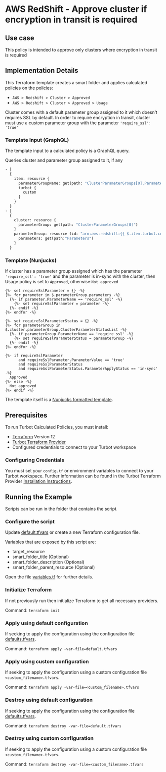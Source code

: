 # AWS RedShift - Approve cluster if encryption in transit is required

## Use case

This policy is intended to approve only clusters where encryption in transit is required

## Implementation Details

This Terraform template creates a smart folder and applies calculated policies on the policies:

- `AWS > Redshift > Cluster > Approved`
- `AWS > Redshift > Cluster > Approved > Usage`

Cluster comes with a default parameter group assigned to it which doesn't requires SSL by default.
In order to require encryption in transit, cluster must use a custom parameter group with the
parameter `'require_ssl': 'true'`

### Template Input (GraphQL)

The template input to a calculated policy is a GraphQL query.

Queries cluster and parameter group assigned to it, if any

```graphql
- |
  {
    item: resource {
      parameterGroupName: get(path: "ClusterParameterGroups[0].ParameterGroupName")
      turbot {
        custom
      }
    }
  }
- |
  {
    cluster: resource {
      parameterGroup: get(path: "ClusterParameterGroups[0]")
    }
    parameterGroup: resource (id: "arn:aws:redshift:{{ $.item.turbot.custom.aws.regionName }}:{{ $.item.turbot.custom.aws.accountId }}:parametergroup:{{ $.item.parameterGroupName }}") {
      parameters: get(path:"Parameters")
    }
  }
```

### Template (Nunjucks)

If cluster has a parameter group assigned which has the parameter `'require_ssl': 'true'`
and the parameter is in-sync with the cluster, then Usage policy is set to `Approved`, otherwise `Not approved`

```nunjucks
{%- set requireSslParameter = {} -%}
{%- for parameter in $.parameterGroup.parameters -%}
  {%- if parameter.ParameterName == 'require_ssl' -%}
    {%- set requireSslParameter = parameter -%}
  {%- endif -%}
{%- endfor -%}

{%- set requireSslParameterStatus = {} -%}
{%- for parameterGroup in $.cluster.parameterGroup.ClusterParameterStatusList -%}
  {%- if parameterGroup.ParameterName == 'require_ssl' -%}
    {%- set requireSslParameterStatus = parameterGroup -%}
  {%- endif -%}
{%- endfor -%}

{%- if requireSslParameter
      and requireSslParameter.ParameterValue == 'true'
      and requireSslParameterStatus
      and requireSslParameterStatus.ParameterApplyStatus == 'in-sync' -%}
  Approved
{%- else -%}
  Not approved
{%- endif -%}
```

The template itself is a [Nunjucks formatted template](https://mozilla.github.io/nunjucks/templating.html).

## Prerequisites

To run Turbot Calculated Policies, you must install:

- [Terraform](https://www.terraform.io) Version 12
- [Turbot Terraform Provider](https://turbot.com/v5/docs/reference/terraform/provider)
- Configured credentials to connect to your Turbot workspace

### Configuring Credentials

You must set your `config.tf` or environment variables to connect to your Turbot workspace.
Further information can be found in the Turbot Terraform Provider [Installation Instructions](https://turbot.com/v5/docs/reference/terraform/provider).

## Running the Example

Scripts can be run in the folder that contains the script.

### Configure the script

Update [default.tfvars](default.tfvars) or create a new Terraform configuration file.

Variables that are exposed by this script are:

- target_resource
- smart_folder_title (Optional)
- smart_folder_description (Optional)
- smart_folder_parent_resource (Optional)

Open the file [variables.tf](variables.tf) for further details.

### Initialize Terraform

If not previously run then initialize Terraform to get all necessary providers.

Command: `terraform init`

### Apply using default configuration

If seeking to apply the configuration using the configuration file [defaults.tfvars](defaults.tfvars).

Command: `terraform apply -var-file=default.tfvars`

### Apply using custom configuration

If seeking to apply the configuration using a custom configuration file `<custom_filename>.tfvars`.

Command: `terraform apply -var-file=<custom_filename>.tfvars`

### Destroy using default configuration

If seeking to apply the configuration using the configuration file [defaults.tfvars](defaults.tfvars).

Command: `terraform destroy -var-file=default.tfvars`

### Destroy using custom configuration

If seeking to apply the configuration using a custom configuration file `<custom_filename>.tfvars`.

Command: `terraform destroy -var-file=<custom_filename>.tfvars`
